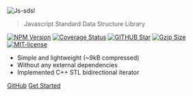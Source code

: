![Js-sdsl](../assets/logo-removebg.png)

> Javascript Standard Data Structure Library

<a href='https://www.npmjs.com/package/js-sdsl'><img src='https://img.shields.io/npm/v/js-sdsl.svg' alt='NPM Version' /></a>
<a href='https://coveralls.io/github/js-sdsl/js-sdsl?branch=main'><img src='https://coveralls.io/repos/github/js-sdsl/js-sdsl/badge.svg?branch=main' alt='Coverage Status' /></a>
<a href='https://github.com/js-sdsl/js-sdsl'><img src='https://img.shields.io/github/stars/js-sdsl/js-sdsl.svg' alt='GITHUB Star' /></a>
<a href='https://unpkg.com/js-sdsl/dist/umd/js-sdsl.min.js'><img src='https://img.badgesize.io/https://unpkg.com/js-sdsl/dist/umd/js-sdsl.min.js?compression=gzip&style=flat-square/' alt='Gzip Size'></a>
<a href='https://opensource.org/licenses/MIT'><img src='https://img.shields.io/npm/l/js-sdsl.svg' alt='MIT-license' /></a>

- Simple and lightweight (~9kB compressed)
- Without any external dependencies
- Implemented C++ STL bidirectional iterator

[GitHub](https://github.com/js-sdsl/js-sdsl/)
[Get Started](/README.md)
